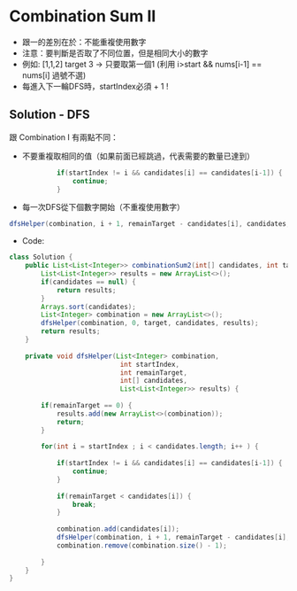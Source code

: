 # Combination Sum II
- 跟一的差別在於：不能重複使用數字
- 注意：要判斷是否取了不同位置，但是相同大小的數字
- 例如: [1,1,2] target 3 -> 只要取第一個1 (利用 i>start && nums[i-1] == nums[i] 過號不選)
- 每進入下一輪DFS時，startIndex必須 + 1 !

## Solution - DFS

跟 Combination I 有兩點不同：
- 不要重複取相同的值（如果前面已經跳過，代表需要的數量已達到）
```java
            if(startIndex != i && candidates[i] == candidates[i-1]) {
                continue;
            }
```
- 每一次DFS從下個數字開始（不重複使用數字）
```java
dfsHelper(combination, i + 1, remainTarget - candidates[i], candidates, results );
```

- Code:

```java
class Solution {
    public List<List<Integer>> combinationSum2(int[] candidates, int target) {
        List<List<Integer>> results = new ArrayList<>();
        if(candidates == null) {
            return results;
        }
        Arrays.sort(candidates);
        List<Integer> combination = new ArrayList<>();
        dfsHelper(combination, 0, target, candidates, results);
        return results;
    }
    
    private void dfsHelper(List<Integer> combination, 
                            int startIndex, 
                            int remainTarget, 
                            int[] candidates, 
                            List<List<Integer>> results) {
        
        if(remainTarget == 0) {
            results.add(new ArrayList<>(combination));
            return;
        }
        
        for(int i = startIndex ; i < candidates.length; i++ ) {
            
            if(startIndex != i && candidates[i] == candidates[i-1]) {
                continue;
            }
            
            if(remainTarget < candidates[i]) {
                break;
            }
            
            combination.add(candidates[i]);
            dfsHelper(combination, i + 1, remainTarget - candidates[i], candidates, results );
            combination.remove(combination.size() - 1);
            
        }
    }
}
```